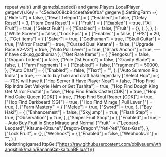 repeat wait() until game:IsLoaded() and game.Players.LocalPlayer
getgenv().Key = "c5edac008cb844eefa9e0fba"
    getgenv().SettingFarm ={
        ["Hide UI"] = false,
        ["Reset Teleport"] = {
            ["Enabled"] = false,
            ["Delay Reset"] = 3,
            ["Item Dont Reset"] = {
                ["Fruit"] = {
                    ["Enabled"] = true,
                    ["All Fruit"] = true, 
                    ["Select Fruit"] = {
                        ["Enabled"] = false,
                        ["Fruit"] = {},
                    },
                },
            },
        },
        ["White Screen"] = false,
        ["Lock Fps"] = {
            ["Enabled"] = false,
            ["FPS"] = 20,
        },
        ["Get Items"] = {
            ["Saber"] = true,
            ["Godhuman"] =  true,
            ["Skull Guitar"] = true,
            ["Mirror Fractal"] = true,
            ["Cursed Dual Katana"] = false,
            ["Upgrade Race V2-V3"] = true,
            ["Auto Pull Lever"] = true,
            ["Shark Anchor"] = true, --- if have cdk,sg,godhuman
        },
        ["Get Rare Items"] = {
            ["Rengoku"] = false,
            ["Dragon Trident"] = false, 
            ["Pole (1st Form)"] = false,
            ["Gravity Blade"]  = false,
        },
        ["Farm Fragments"] = {
            ["Enabled"]  = false,
            ["Fragment"] = 50000,
        },
        ["Auto Chat"] = {
            ["Enabled"] = false,
            ["Text"] = "",
        },
        ["Auto Summon Rip Indra"] = true, --- auto buy haki and craft haki legendary 
        ["Select Hop"] = { -- 70% will have it
            ["Hop Server If Have Player Near"] = false, 
            ["Hop Find Rip Indra Get Valkyrie Helm or Get Tushita"] = true, 
            ["Hop Find Dough King Get Mirror Fractal"] = false,
            ["Hop Find Raids Castle [CDK]"] = true,
            ["Hop Find Cake Queen [CDK]"] = true,
            ["Hop Find Soul Reaper [CDK]"] = true,
            ["Hop Find Darkbeard [SG]"] = true,
            ["Hop Find Mirage [ Pull Lever ]"] = true,
        },
        ["Farm Mastery"] = {
            ["Melee"] = true,
            ["Sword"] = true,
        },
        ["Buy Haki"] = {
            ["Enhancement"] = false,
            ["Skyjump"] = true,
            ["Flash Step"] = true,
            ["Observation"] = true,
        },
        ["Sniper Fruit Shop"] = {
            ["Enabled"] = true, -- Auto Buy Fruit in Shop Mirage and Normal
            ["Fruit"] = {"Leopard-Leopard","Kitsune-Kitsune","Dragon-Dragon","Yeti-Yeti","Gas-Gas"},
        },
        ["Lock Fruit"] = {},
        ["Webhook"] = {
            ["Enabled"] = false,
            ["WebhookUrl"] = "",
        }
    }
loadstring(game:HttpGet("https://raw.githubusercontent.com/obiiyeuem/vthangsitink/main/BananaCat-kaitunBF.lua"))()
